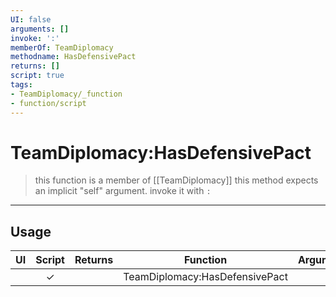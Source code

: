 ```yaml
---
UI: false
arguments: []
invoke: ':'
memberOf: TeamDiplomacy
methodname: HasDefensivePact
returns: []
script: true
tags:
- TeamDiplomacy/_function
- function/script
---
```

# TeamDiplomacy:HasDefensivePact
> this function is a member of [[TeamDiplomacy]]
> this method expects an implicit "self" argument. invoke it with `:`
-----
## Usage
|  UI | Script | Returns | Function | Arguments |
|:---:|:------:|-------:|:--------:|:---------|
| |✓||TeamDiplomacy:HasDefensivePact||
